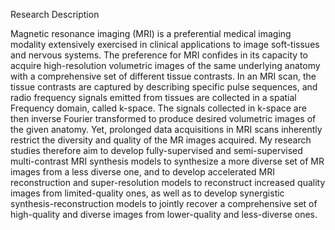 Research Description

Magnetic resonance imaging (MRI) is a preferential medical imaging modality extensively exercised in clinical applications to image soft-tissues and nervous systems. The preference for MRI confides in its capacity to acquire high-resolution volumetric images of the same underlying anatomy with a comprehensive set of different tissue contrasts. In an MRI scan, the tissue contrasts are captured by describing specific pulse sequences, and radio frequency signals emitted from tissues are collected in a spatial Frequency domain, called k-space. The signals collected in k-space are then inverse Fourier transformed to produce desired volumetric images of the given anatomy. Yet, prolonged data acquisitions in MRI scans inherently restrict the diversity and quality of the MR images acquired. My research studies therefore aim to develop fully-supervised and semi-supervised multi-contrast MRI synthesis models to synthesize a more diverse set of MR images from a less diverse one, and to develop accelerated MRI reconstruction and super-resolution models to reconstruct increased quality images from limited-quality ones, as well as to develop synergistic synthesis-reconstruction models to jointly recover a comprehensive set of high-quality and diverse images from lower-quality and less-diverse ones.
